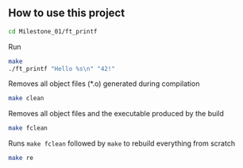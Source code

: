 ## How to use this project

```bash
cd Milestone_01/ft_printf
```

Run
```bash
make
./ft_printf "Hello %s\n" "42!"
```

Removes all object files (*.o) generated during compilation
```bash
make clean
```

Removes all object files and the executable produced by the build
```bash
make fclean
```

Runs `make fclean` followed by `make` to rebuild everything from scratch
```bash
make re      
```
